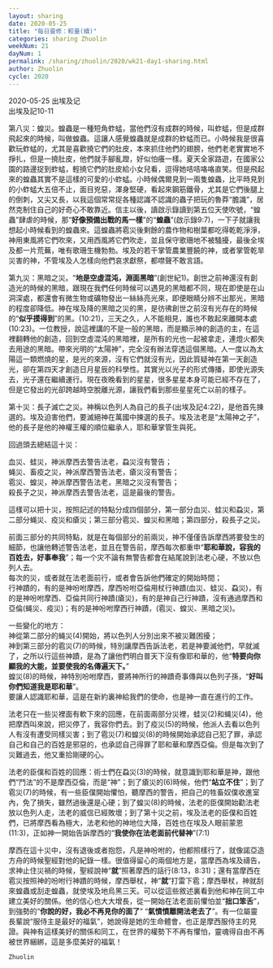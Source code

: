 ```yaml
---
layout: sharing
date: 2020-05-25
title: "每日靈修：較量(續)"
categories: sharing Zhuolin
weekNum: 21
dayNum: 1
permalink: /sharing/zhuolin/2020/wk21-day1-sharing.html
author: Zhuolin
cycle: 2020
---
```

2020-05-25 出埃及记  
出埃及記10-11   

第八災：蝗災。蝗蟲是一種短角蚱蜢，當他們沒有成群的時候，叫蚱蜢，但是成群飛起來的時候，叫做蝗蟲。這讓人感覺蝗蟲就是成群的蚱蜢而已。小時候我是很喜歡玩蚱蜢的，尤其是喜歡撓它們的肚皮，本來抓住他們的翅膀，他們老老實實地不掙扎，但是一撓肚皮，他們就手腳亂蹬，好似怕癢一樣。夏天全家路遊，在國家公園的路邊捉到蚱蜢，輕撓它們的肚皮給小女兒看，逗得她咭咭咯咯直笑。但是飛起來的蝗蟲其實不是這樣的可愛的小蚱蜢。小時候偶爾見到一兩隻蝗蟲，比平時見到的小蚱蜢大五倍不止，面目兇惡，渾身堅硬，看起來鋼筋鐵骨，尤其是它們後腿上的倒刺，又尖又長，以我這個常常捉各種認識不認識的蟲子把玩的魯莽“膽識”，居然克制住自己的好奇心不敢靠近。信主以後，讀啟示錄讀到第五位天使吹號，“蝗蟲”肆虐的時候，那“**好像預備出戰的馬一樣**”的“**蝗蟲**”(啟示錄9:7)，一下子就讓我想起小時候看到的蝗蟲來。這蝗蟲將雹災後剩餘的農作物和樹葉都吃得乾乾淨淨，神用東風將它們吹來，又用西風將它們吹走，並且保守歌珊地不被騷擾，最後全埃及都一片荒蕪，唯有歌珊生機勃勃。埃及的若干掌管農業豐饒的神，或者掌管乾旱災害的神，不管埃及人怎樣向他們哀求獻祭，都噤聲不敢言語。  

第九災：黑暗之災。“**地是空虛混沌，淵面黑暗**”(創世紀1)。創世之前神還沒有創造光的時候的黑暗，跟現在我們任何時候可以遇見的黑暗都不同，現在即使是在山洞深處，都還會有微生物或礦物發出一絲絲亮光來，即便眼睛分辨不出那光，黑暗的程度卻降低。神在埃及降的黑暗之災的黑，是彷彿創世之前沒有光存在的時候的“**似乎摸得到**”的黑。(10:21)，三天之久，人不能相見，誰也不敢起來離開本處(10:23)。一位教授，說這裡講的不是一般的黑暗，而是顯示神的創造的主，在這裡翻轉他的創造，回到空虛混沌的黑暗裡，是所有的光也一起被拿走，連燈火都失去用途的黑暗。帶來光明的“太陽神”，完全沒有辦法穿透這個黑暗。人一度以為太陽這一類燃燒的星，是光的來源，沒有它們就沒有光，因此質疑神在第一天創造光，卻在第四天才創造日月星辰的科學性。其實光以光子的形式傳播，即使光源失去，光子還在繼續運行。現在夜晚看到的星星，很多星星本身可能已經不存在了，但是它發出的光卻跨越時空脫離光源，讓我們看到那些星星死亡以前的樣子。  

第十災：長子滅亡之災。神稱以色列人為自己的長子(出埃及記4:22)，是他首先揀選的。埃及迫害他們，要滅絕神在萬國中揀選的長子。埃及法老是“太陽神之子”，他的長子是他的神權王權的順位繼承人，耶和華掌管生與死。  

回過頭去總結這十災：  

血災、蛙災，神派摩西去警告法老，蝨災沒有警告；  
蝇災、畜疫之災，神派摩西警告法老，瘡災沒有警告；  
雹災、蝗災，神派摩西警告法老，黑暗之災沒有警告；  
殺長子之災，神派摩西去警告法老，這是最後的警告。  

這樣可以把十災，按照記述的特點分成四個部分，第一部分血災、蛙災和蝨災，第二部分蝇災、疫災和瘡災；第三部分雹災、蝗災和黑暗；第四部分，殺長子之災。  

前面三部分的共同特點，就是在每個部分的前兩災，神不僅僅告訴摩西將要發生的細節，也讓他轉述警告法老，並且在警告前，摩西每次都重申“**耶和華說，容我的百姓去，好事奉我**”；每一个灾不論有無警告都會在結尾說到法老心硬，不放以色列人去。  
每次的災，或者就在法老面前行，或者會告訴他們確定的開始時間；  
行神蹟的，有的是神吩咐摩西，摩西吩咐亞倫用杖行神蹟(血災、蛙災、蝨災)，有的是神吩咐摩西、亞倫共同行神蹟(瘡災)，有的是神自己行神蹟，沒有通過摩西和亞倫(蝇災、疫災)；有的是神吩咐摩西行神蹟，(雹災、蝗災、黑暗之災)。  

一些變化的地方：  
神從第二部分的蝇災(4)開始，將以色列人分別出來不被災難困擾；  
神到第三部分的雹災(7)的時候，特別讓摩西告訴法老，若是神要滅他們，早就滅了，之所以行這些神蹟，是為了讓他們明白普天下沒有像耶和華的，他“**特要向你顯我的大能，並要使我的名傳遍天下。**”  
蝗災(8)的時候，神特別吩咐摩西，要將神所行的神蹟奇事傳與以色列子孫，“**好叫你們知道我是耶和華**”。  
要讓人認識耶和華，這是在新約裏神給我們的使命，也是神一直在進行的工作。  

法老只在一些災裡面有軟下來的回應，在前面兩部分災裡，蛙災(2)和蝇災(4)，他把摩西叫來說，把災停了，我容你們去。到了疫災(5)的時候，他派人去看以色列人有沒有遭受同樣災害；到了雹災(7)和蝗災(8)的時候開始承認自己犯了罪，承認自己和自己的百姓是邪惡的，也承認自己得罪了耶和華和摩西亞倫。但是每次到了災難過去，他又重拾剛硬的心。  

法老的臣僕和百姓的回應：術士們在蝨災(3)的時候，就意識到耶和華是神，跟他們“鬥法”的不是摩西亞倫，而是“神”；到了瘡災的(6)時候，他們“**站立不住**”；到了雹災(7)的時候，有一些臣僕開始懼怕，聽摩西的警告，把自己的牲畜奴僕收進室內，免了損失，雖然過後還是心硬；到了蝗災(8)的時候，法老的臣僕開始勸法老放以色列人走，法老的威信已經敗壞；到了第十災之前，埃及法老的臣僕和百姓們，已將摩西看為極大，法老和他的神地位大降，百姓也在埃及人眼前蒙恩(11:3)，正如神一開始告訴摩西的“**我使你在法老面前代替神**”(7:1)  

摩西在這十災中，沒有退後或者抱怨，凡是神吩咐的，他都照樣行了，就像諾亞造方舟的時候聖經對他的紀錄一樣。很值得留心的兩個地方是，當摩西為埃及禱告，求神止住災禍的時候，聖經說神“**就**”照著摩西的話行(8:13，8:31)；還有當摩西在雹災按照神的吩咐行神蹟的時候，摩西舉杖，神“**就**”打雷下雹；摩西舉杖，神就刮來蝗蟲或刮走蝗蟲，就使埃及地烏黑三天。可以從這些敘述裏看到他和神在同工中建立美好的關係。他的信心也大大增長，從一開始在法老面前懼怕並“**拙口笨舌**”，到強勢的“**你說的好，我必不再見你的面了**” “**氣憤憤離開法老去了**”。有一位屬靈長輩說“服侍主是最好的福氣”，她說得是她的生命體會，也正是摩西服侍主的見證。與神有這樣美好的關係和同工，在世界的權勢下不再有懼怕，靈魂得自由不再被世界綑綁，這是多麼美好的福氣！  

`Zhuolin`
